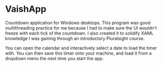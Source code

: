 # VaishApp
Countdown application for Windows desktops. This program was good multithreading practice for me because I had to make sure the UI wouldn't freeze with each tick of the countdown. I also created it to solidify XAML knowledge I was gaining through an introductory Pluralsight course.

You can open the calendar and interactively select a date to load the timer with.
You can then save this timer onto your machine, and load it from a dropdown menu the next time you start the app.
